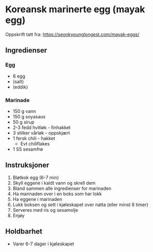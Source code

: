 # Koreansk marinerte egg (mayak egg)
Oppskrift tatt fra: https://seonkyounglongest.com/mayak-eggs/

## Ingredienser
### Egg
* 6 egg
* (salt)
* (eddik)

### Marinade
* 150 g vann
* 150 g soyasaus
* 50 g sirup
* 2-3 fedd hvitløk - finhakket
* 3 stilker vårløk - oppskjært
* 1 fersk chili - hakket
    - Evt chiliflakes
* 1 SS sesamfrø

## Instruksjoner
1. Bløtkok egg (6-7 min)
2. Skyll eggene i kaldt vann og skrell dem
3. Bland sammen alle ingredienser for marinaden
4. Ha marinaden over i en boks som har lokk
5. Ha eggene i marinaden
6. Lukk boksen og sett i kjøleskapet over natta (eller minst 6 timer)
7. Serveres med ris og sesamolje
8. Enjøy

## Holdbarhet
* Varer 6-7 dager i kjøleskapet
